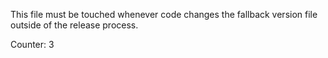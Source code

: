 This file must be touched whenever code changes the fallback version file
outside of the release process.

Counter: 3
